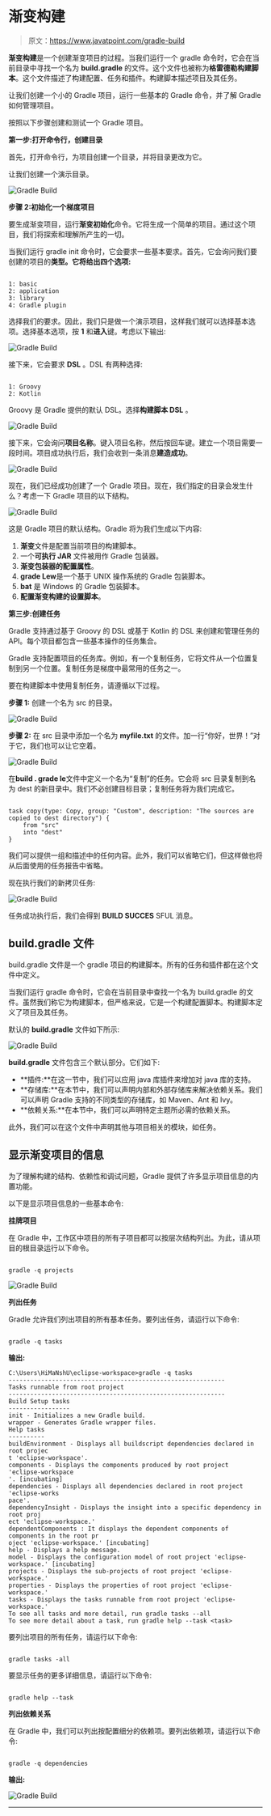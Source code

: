 # 渐变构建

> 原文：<https://www.javatpoint.com/gradle-build>

**渐变构建**是一个创建渐变项目的过程。当我们运行一个 gradle 命令时，它会在当前目录中寻找一个名为 **build.gradle** 的文件。这个文件也被称为**格雷德勒构建脚本**。这个文件描述了构建配置、任务和插件。构建脚本描述项目及其任务。

让我们创建一个小的 Gradle 项目，运行一些基本的 Gradle 命令，并了解 Gradle 如何管理项目。

按照以下步骤创建和测试一个 Gradle 项目。

**第一步:打开命令行，创建目录**

首先，打开命令行，为项目创建一个目录，并将目录更改为它。

让我们创建一个演示目录。

![Gradle Build](img/103749940b4a9205dc191d866f5b9bc3.png)

**步骤 2:初始化一个梯度项目**

要生成渐变项目，运行**渐变初始化**命令。它将生成一个简单的项目。通过这个项目，我们将探索和理解所产生的一切。

当我们运行 gradle init 命令时，它会要求一些基本要求。首先，它会询问我们要创建的项目的**类型。它将给出四个选项:**

```

1: basic
2: application
3: library
4: Gradle plugin

```

选择我们的要求。因此，我们只是做一个演示项目，这样我们就可以选择基本选项。选择基本选项，按 **1** 和**进入**键。考虑以下输出:

![Gradle Build](img/5c272f42824874a6d408ba16f0f0842c.png)

接下来，它会要求 **DSL** 。DSL 有两种选择:

```

1: Groovy
2: Kotlin

```

Groovy 是 Gradle 提供的默认 DSL。选择**构建脚本 DSL** 。

![Gradle Build](img/3b943d565ec69badbcf624249fffa168.png)

接下来，它会询问**项目名称**。键入项目名称，然后按回车键。建立一个项目需要一段时间。项目成功执行后，我们会收到一条消息**建造成功**。

![Gradle Build](img/6b265ca967c88c2c2c2324d02c8137a3.png)

现在，我们已经成功创建了一个 Gradle 项目。现在，我们指定的目录会发生什么？考虑一下 Gradle 项目的以下结构。

![Gradle Build](img/0c081002939383f7a6c2d84abe4aca91.png)

这是 Gradle 项目的默认结构。Gradle 将为我们生成以下内容:

1.  **渐变**文件是配置当前项目的构建脚本。
2.  一个**可执行 JAR** 文件被用作 Gradle 包装器。
3.  **渐变包装器的配置属性**。
4.  **grade Lew**是一个基于 UNIX 操作系统的 Gradle 包装脚本。
5.  **bat** 是 Windows 的 Gradle 包装脚本。
6.  **配置渐变构建的设置脚本**。

**第三步:创建任务**

Gradle 支持通过基于 Groovy 的 DSL 或基于 Kotlin 的 DSL 来创建和管理任务的 API。每个项目都包含一些基本操作的任务集合。

Gradle 支持配置项目的任务库。例如，有一个复制任务，它将文件从一个位置复制到另一个位置。复制任务是梯度中最常用的任务之一。

要在构建脚本中使用复制任务，请遵循以下过程。

**步骤 1:** 创建一个名为 src 的目录。

![Gradle Build](img/a7db70af9c698a9f72c0e869bd587b1a.png)

**步骤 2:** 在 src 目录中添加一个名为 **myfile.txt** 的文件。加一行“你好，世界！”对于它，我们也可以让它空着。

![Gradle Build](img/48b2b45730f2d8dd3f98a6e971a55b05.png)

在**build . grade le**文件中定义一个名为“复制”的任务。它会将 src 目录复制到名为 dest 的新目录中。我们不必创建目标目录；复制任务将为我们完成它。

```

task copy(type: Copy, group: "Custom", description: "The sources are copied to dest directory") {
    from "src"
    into "dest"
}

```

我们可以提供一组和描述中的任何内容。此外，我们可以省略它们，但这样做也将从后面使用的任务报告中省略。

现在执行我们的新拷贝任务:

![Gradle Build](img/761b43290c821a60c7625ef927e6e1ba.png)

任务成功执行后，我们会得到 **BUILD SUCCES** SFUL 消息。

## build.gradle 文件

build.gradle 文件是一个 gradle 项目的构建脚本。所有的任务和插件都在这个文件中定义。

当我们运行 gradle 命令时，它会在当前目录中查找一个名为 build.gradle 的文件。虽然我们称它为构建脚本，但严格来说，它是一个构建配置脚本。构建脚本定义了项目及其任务。

默认的 **build.gradle** 文件如下所示:

![Gradle Build](img/1fa4ee8721801cec1b06cb07cea54fcc.png)

**build.gradle** 文件包含三个默认部分。它们如下:

*   **插件:**在这一节中，我们可以应用 java 库插件来增加对 java 库的支持。
*   **存储库:**在本节中，我们可以声明内部和外部存储库来解决依赖关系。我们可以声明 Gradle 支持的不同类型的存储库，如 Maven、Ant 和 Ivy。
*   **依赖关系:**在本节中，我们可以声明特定主题所必需的依赖关系。

此外，我们可以在这个文件中声明其他与项目相关的模块，如任务。

## 显示渐变项目的信息

为了理解构建的结构、依赖性和调试问题，Gradle 提供了许多显示项目信息的内置功能。

以下是显示项目信息的一些基本命令:

**挂牌项目**

在 Gradle 中，工作区中项目的所有子项目都可以按层次结构列出。为此，请从项目的根目录运行以下命令。

```

gradle -q projects

```

![Gradle Build](img/f97a1cb0dfe290796169c772d653a9e1.png)

**列出任务**

Gradle 允许我们列出项目的所有基本任务。要列出任务，请运行以下命令:

```

gradle -q tasks

```

**输出:**

```
C:\Users\HiMaNshU\eclipse-workspace>gradle -q tasks
------------------------------------------------------------
Tasks runnable from root project
------------------------------------------------------------
Build Setup tasks
-----------------
init - Initializes a new Gradle build.
wrapper - Generates Gradle wrapper files.
Help tasks
----------
buildEnvironment - Displays all buildscript dependencies declared in root projec
t 'eclipse-workspace'.
components - Displays the components produced by root project 'eclipse-workspace
'. [incubating]
dependencies - Displays all dependencies declared in root project 'eclipse-works
pace'.
dependencyInsight - Displays the insight into a specific dependency in root proj
ect 'eclipse-workspace.'
dependentComponents : It displays the dependent components of components in the root pr
oject 'eclipse-workspace.' [incubating]
help - Displays a help message.
model - Displays the configuration model of root project 'eclipse-workspace.' [incubating]
projects - Displays the sub-projects of root project 'eclipse-workspace.'
properties - Displays the properties of root project 'eclipse-workspace.'
tasks - Displays the tasks runnable from root project 'eclipse-workspace.'
To see all tasks and more detail, run gradle tasks --all
To see more detail about a task, run gradle help --task <task>

```

要列出项目的所有任务，请运行以下命令:

```

gradle tasks -all

```

要显示任务的更多详细信息，请运行以下命令:

```

gradle help --task

```

**列出依赖关系**

在 Gradle 中，我们可以列出按配置细分的依赖项。要列出依赖项，请运行以下命令:

```

gradle -q dependencies

```

**输出:**

![Gradle Build](img/69a3040d4df71ea3139d087150ac6a73.png)

* * *